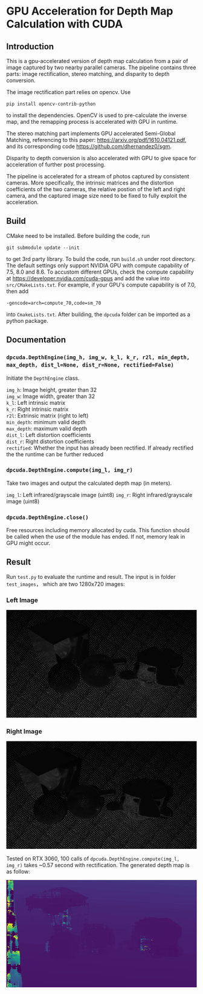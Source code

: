 # GPU Acceleration for Depth Map Calculation with CUDA
## Introduction
This is a gpu-accelerated version of depth map calculation from a pair of image captured by two nearby parallel cameras. The pipeline contains three parts: image rectification, stereo matching, and disparity to depth conversion.

The image rectification part relies on opencv. Use

    pip install opencv-contrib-python
to install the dependencies. OpenCV is used to pre-calculate the inverse map, and the remapping process is accelerated with GPU in runtime.

The stereo matching part implements GPU accelerated Semi-Global Matching, referencing to this paper: https://arxiv.org/pdf/1610.04121.pdf, and its corresponding code https://github.com/dhernandez0/sgm.

Disparity to depth conversion is also accelerated with GPU to give space for acceleration of further post processing.

The pipeline is accelerated for a stream of photos captured by consistent cameras. More specifically, the intrinsic matrices and the distortion coefficients of the two cameras, the relative postion of the left and right camera, and the captured image size need to be fixed to fully exploit the acceleration.

## Build

CMake need to be installed. Before building the code, run

    git submodule update --init
to get 3rd party library. To build the code, run `build.sh` under root directory. The default settings only support NVIDIA GPU with compute capability of 7.5, 8.0 and 8.6. To accustom different GPUs, check the compute capability at https://developer.nvidia.com/cuda-gpus and add the value into `src/CMakeLists.txt`. For example, if your GPU's compute capability is of 7.0, then add 

    -gencode=arch=compute_70,code=sm_70
into `CmakeLists.txt`. After building, the `dpcuda` folder can be imported as a python package.

## Documentation
### `dpcuda.DepthEngine(img_h, img_w, k_l, k_r, r2l, min_depth, max_depth, dist_l=None, dist_r=None, rectified=False)`  
Initiate the `DepthEngine` class.

`img_h`: Image height, greater than 32  
`img_w`: Image width, greater than 32  
`k_l`: Left intrinsic matrix  
`k_r`: Right intrinsic matrix  
`r2l`: Extrinsic matrix (right to left)  
`min_depth`: minimum valid depth  
`max_depth`: maximum valid depth  
`dist_l`: Left distortion coefficients  
`dist_r`: Right distortion coefficients  
`rectified`: Whether the input has already been rectified. If already rectified the the runtime can be further reduced

### `dpcuda.DepthEngine.compute(img_l, img_r)`
Take two images and output the calculated depth map (in meters).

`img_l`: Left infrared/grayscale image (uint8)
`img_r`: Right infrared/grayscale image (uint8)

### `dpcuda.DepthEngine.close()`
Free resources including memory allocated by cuda. This function should be called when the use of the module has ended. If not, memory leak in GPU might occur.

## Result
Run `test.py` to evaluate the runtime and result. The input is in folder `test_images`， which are two 1280x720 images:
### Left Image
![left](test_images/left.png)

### Right Image
![right](test_images/right.png)

Tested on RTX 3060, 100 calls of `dpcuda.DepthEngine.compute(img_l, img_r)` takes ~0.57 second with rectification. The generated depth map is as follow:

![depth](test_images/result.png)